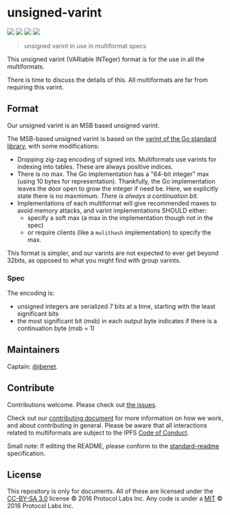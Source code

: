 # unsigned-varint

[![](https://img.shields.io/badge/made%20by-Protocol%20Labs-blue.svg?style=flat-square)](http://ipn.io)
[![](https://img.shields.io/badge/project-multiformats-blue.svg?style=flat-square)](https://github.com/multiformats/multiformats)
[![](https://img.shields.io/badge/freenode-%23ipfs-blue.svg?style=flat-square)](https://webchat.freenode.net/?channels=%23ipfs)
[![](https://img.shields.io/badge/readme%20style-standard-brightgreen.svg?style=flat-square)](https://github.com/RichardLitt/standard-readme)

> unsigned varint in use in multiformat specs

This unsigned varint (VARiable INTeger) format is for the use in all the multiformats.

There is time to discuss the details of this. All  multiformats are far from requiring this varint.

## Format

Our unsigned varint is an MSB based unsigned varint.

The MSB-based unsigned varint is based on the [varint of the Go standard library](https://golang.org/src/encoding/binary/varint.go), with some modifications:
- Dropping zig-zag encoding of signed ints. Multiformats use varints for indexing into tables. These are always positive indices.
- There is no max. The Go implementation has a "64-bit integer" max (using 10 bytes for representation). Thankfully, the Go implementation leaves the door open to grow the integer if need be. Here, we explicitly state there is no maxmimum. _There is always a continuation bit._
- Implementations of each multiformat will give recommended maxes to avoid memory attacks, and varint implementations SHOULD either:
  - specify a soft max (a max in the implementation though not in the spec)
  - or require clients (like a `mulithash` implementation) to specify the max.

This format is simpler, and our varints are not expected to ever get beyond 32bits, as opposed to what you might find with group varints.

### Spec

The encoding is:
- unsigned integers are serialized 7 bits at a time, starting with the
  least significant bits
- the most significant bit (msb) in each output byte indicates if there
  is a continuation byte (msb = 1)

## Maintainers

Captain: [@jbenet](https://github.com/jbenet).

## Contribute

Contributions welcome. Please check out [the issues](https://github.com/multiformats/unsigned-varint/issues).

Check out our [contributing document](https://github.com/multiformats/multiformats/blob/master/contributing.md) for more information on how we work, and about contributing in general. Please be aware that all interactions related to multiformats are subject to the IPFS [Code of Conduct](https://github.com/ipfs/community/blob/master/code-of-conduct.md).

Small note: If editing the README, please conform to the [standard-readme](https://github.com/RichardLitt/standard-readme) specification.

## License

This repository is only for documents. All of these are licensed under the [CC-BY-SA 3.0](https://ipfs.io/ipfs/QmVreNvKsQmQZ83T86cWSjPu2vR3yZHGPm5jnxFuunEB9u) license © 2016 Protocol Labs Inc. Any code is under a [MIT](LICENSE) © 2016 Protocol Labs Inc.

